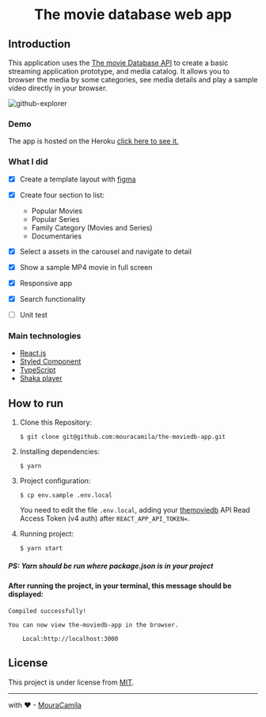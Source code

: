 <h1 align="center">
The movie database web app
</h1>

## Introduction

This application uses the [The movie Database API](https://www.themoviedb.org/) to create a basic streaming application prototype, and media catalog. It allows you to browser the media by some categories, see media details and play a sample video directly in your browser.

![github-explorer](https://raw.githubusercontent.com/mouracamila/faceCat/master/assets/faceCat.gif)

### Demo

The app is hosted on the Heroku [click here to see it.](https://web-app-movie.herokuapp.com/)

### What I did

- [x] Create a template layout with [figma](https://www.figma.com/file/qVgLxH6xrNcZ2DgF0FHAZv/Untitled?node-id=0%3A1)
- [x] Create four section to list:

  - Popular Movies
  - Popular Series
  - Family Category (Movies and Series)
  - Documentaries

- [x] Select a assets in the carousel and navigate to detail
- [x] Show a sample MP4 movie in full screen
- [x] Responsive app
- [x] Search functionality
- [ ] Unit test

### Main technologies

- [React.js](https://reactjs.org/)
- [Styled Component](https://styled-components.com/)
- [TypeScript](https://www.typescriptlang.org/)
- [Shaka player](https://github.com/google/shaka-player/)

## How to run

1. Clone this Repository:

   `$ git clone git@github.com:mouracamila/the-moviedb-app.git`

2. Installing dependencies:

   `$ yarn`

3. Project configuration:

   `$ cp env.sample .env.local`

   You need to edit the file `.env.local`, adding your [themoviedb](https://www.themoviedb.org/) API Read Access Token (v4 auth) after `REACT_APP_API_TOKEN=`.

4. Running project:

   `$ yarn start`

##### PS: **Yarn** should be run where **package.json** is in your project

#### After running the project, in your terminal, this message should be displayed:

    Compiled successfully!

    You can now view the-moviedb-app in the browser.

        Local:http://localhost:3000

## License

This project is under license from [MIT](https://en.wikipedia.org/wiki/MIT_License).

---

with ❤ - [MouraCamila](https://github.com/mouracamila)
